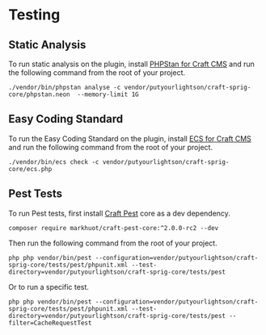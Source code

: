 # Testing

## Static Analysis

To run static analysis on the plugin,
install [PHPStan for Craft CMS](https://github.com/craftcms/phpstan) and run the
following command from the root of your project.

```shell
./vendor/bin/phpstan analyse -c vendor/putyourlightson/craft-sprig-core/phpstan.neon  --memory-limit 1G
```

## Easy Coding Standard

To run the Easy Coding Standard on the plugin,
install [ECS for Craft CMS](https://github.com/craftcms/ecs) and run the
following command from the root of your project.

```shell
./vendor/bin/ecs check -c vendor/putyourlightson/craft-sprig-core/ecs.php
```

## Pest Tests

To run Pest tests, first install [Craft Pest](https://craft-pest.com/) core as a dev dependency.

```shell
composer require markhuot/craft-pest-core:^2.0.0-rc2 --dev
```

Then run the following command from the root of your project.

```shell
php php vendor/bin/pest --configuration=vendor/putyourlightson/craft-sprig-core/tests/pest/phpunit.xml --test-directory=vendor/putyourlightson/craft-sprig-core/tests/pest
```

Or to run a specific test.

```shell
php php vendor/bin/pest --configuration=vendor/putyourlightson/craft-sprig-core/tests/pest/phpunit.xml --test-directory=vendor/putyourlightson/craft-sprig-core/tests/pest --filter=CacheRequestTest
```
